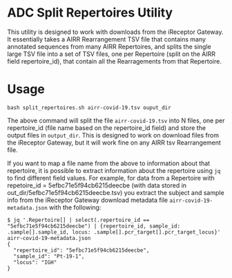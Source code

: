 # ADC Split Repertoires Utility

This utility is designed to work with downloads from the iReceptor Gateway. It
essentially takes a AIRR Rearrangement TSV file that contains many annotated
sequences from many AIRR Repertoires, and splits the single large TSV file into
a set of TSV files, one per Repertoire (split on the AIRR field repertoire_id),
that contain all the Rearragements from that Repertoire.

# Usage
```
bash split_repertoires.sh airr-covid-19.tsv ouput_dir
```

The above command will split the file `airr-covid-19.tsv` into N files, one
per repertoire_id (file name based on the repertoire_id field) and store the
output files in `output_dir`. This is designed to work on download files from
the iReceptor Gateway, but it will work fine on any AIRR tsv Rearrangement file.

If you want to map a file name from the above to information about that repertoire,
it is possible to extract information about the repertoire using `jq` to find
different field values. For example, for data from a Repertoire with repetoire_id =
5efbc71e5f94cb6215deecbe (with data stored in out_dir/5efbc71e5f94cb6215deecbe.tsv) 
you extract the subject and sample info from the iReceptor
Gateway download metadata file `airr-covid-19-metadata.json` with the following:

```
$ jq '.Repertoire[] | select(.repertoire_id == "5efbc71e5f94cb6215deecbe") | {repertoire_id, sample_id: .sample[].sample_id, locus: .sample[].pcr_target[].pcr_target_locus}' airr-covid-19-metadata.json
{
  "repertoire_id": "5efbc71e5f94cb6215deecbe",
  "sample_id": "Pt-19-1",
  "locus": "IGH"
}
```

